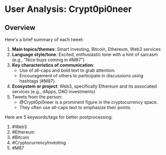 # User Analysis: Crypt0pi0neer

## Overview

Here's a brief summary of each tweet:

1. **Main topics/themes**: Smart investing, Bitcoin, Ethereum, Web3 services
2. **Language style/tone**: Excited, enthusiastic tone with a hint of sarcasm (e.g., "Nice buys coming in #M87")
3. **Key characteristics of communication**:
	* Use of all-caps and bold text to grab attention.
	* Encouragement of others to participate in discussions using hashtags (#M87).
4. **Ecosystem or project**: Web3, specifically Ethereum and its associated services (e.g., dApps, DAO investments)
5. Tweets from the person:
	* @Crypt0pi0neer is a prominent figure in the cryptocurrency space.
	* They often use all-caps text to emphasize their points.

Here are 5 keywords/tags for better postprocessing:

1. #Web3
2. #Ethereum
3. #Bitcoin
4. #CryptocurrencyInvesting
5. #M87
